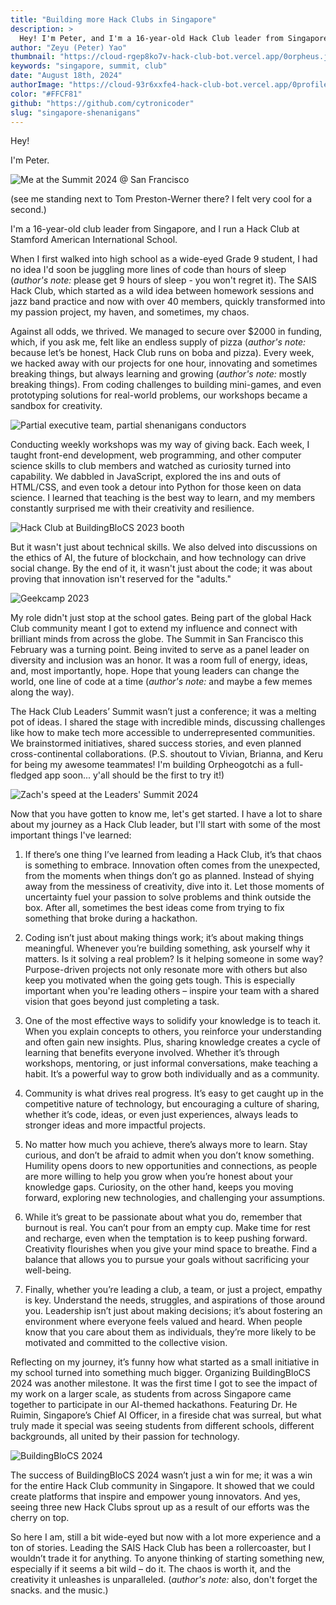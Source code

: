 ```yaml
---
title: "Building more Hack Clubs in Singapore"
description: >
  Hey! I'm Peter, and I'm a 16-year-old Hack Club leader from Singapore. Here's an interesting story of how I lost my hours of sleep to some teenage shenanigans and started building more Hack Clubs in Singapore.
author: "Zeyu (Peter) Yao"
thumbnail: "https://cloud-rgep8ko7v-hack-club-bot.vercel.app/0orpheus.jpg"
keywords: "singapore, summit, club"
date: "August 18th, 2024"
authorImage: "https://cloud-93r6xxfe4-hack-club-bot.vercel.app/0profile.jpg"
color: "#FFCF81"
github: "https://github.com/cytronicoder"
slug: "singapore-shenanigans"
---
```


Hey!

I'm Peter.

![Me at the Summit 2024 @ San Francisco](https://cloud-44lucepe1-hack-club-bot.vercel.app/0summit.jpg)

(see me standing next to Tom Preston-Werner there? I felt very cool for a second.)

I'm a 16-year-old club leader from Singapore, and I run a Hack Club at Stamford American International School.

When I first walked into high school as a wide-eyed Grade 9 student, I had no idea I'd soon be juggling more lines of code than hours of sleep (_author's note:_ please get 9 hours of sleep - you won't regret it). The SAIS Hack Club, which started as a wild idea between homework sessions and jazz band practice and now with over 40 members, quickly transformed into my passion project, my haven, and sometimes, my chaos.

Against all odds, we thrived. We managed to secure over $2000 in funding, which, if you ask me, felt like an endless supply of pizza (_author's note:_ because let’s be honest, Hack Club runs on boba and pizza). Every week, we hacked away with our projects for one hour, innovating and sometimes breaking things, but always learning and growing (_author's note:_ mostly breaking things). From coding challenges to building mini-games, and even prototyping solutions for real-world problems, our workshops became a sandbox for creativity.

![Partial executive team, partial shenanigans conductors](https://cloud-ij9atrgkm-hack-club-bot.vercel.app/1instagram_profile_pic.jpg)

Conducting weekly workshops was my way of giving back. Each week, I taught front-end development, web programming, and other computer science skills to club members and watched as curiosity turned into capability. We dabbled in JavaScript, explored the ins and outs of HTML/CSS, and even took a detour into Python for those keen on data science. I learned that teaching is the best way to learn, and my members constantly surprised me with their creativity and resilience.

![Hack Club at BuildingBloCS 2023 booth](https://cloud-51tid8j8d-hack-club-bot.vercel.app/0profile_picture_1398836934007369.jpg)

But it wasn't just about technical skills. We also delved into discussions on the ethics of AI, the future of blockchain, and how technology can drive social change. By the end of it, it wasn't just about the code; it was about proving that innovation isn't reserved for the "adults."

![Geekcamp 2023](https://cloud-ij9atrgkm-hack-club-bot.vercel.app/0instagram_profile_downloader_pic.jpg)

My role didn't just stop at the school gates. Being part of the global Hack Club community meant I got to extend my influence and connect with brilliant minds from across the globe. The Summit in San Francisco this February was a turning point. Being invited to serve as a panel leader on diversity and inclusion was an honor. It was a room full of energy, ideas, and, most importantly, hope. Hope that young leaders can change the world, one line of code at a time (_author's note:_ and maybe a few memes along the way).

The Hack Club Leaders’ Summit wasn’t just a conference; it was a melting pot of ideas. I shared the stage with incredible minds, discussing challenges like how to make tech more accessible to underrepresented communities. We brainstormed initiatives, shared success stories, and even planned cross-continental collaborations. (P.S. shoutout to Vivian, Brianna, and Keru for being my awesome teammates! I'm building Orpheogotchi as a full-fledged app soon... y'all should be the first to try it!)

![Zach's speed at the Leaders' Summit 2024](https://cloud-c6ul4axwx-hack-club-bot.vercel.app/0instagram_profile_downloader.jpg)

Now that you have gotten to know me, let's get started. I have a lot to share about my journey as a Hack Club leader, but I'll start with some of the most important things I've learned:

1. If there’s one thing I’ve learned from leading a Hack Club, it’s that chaos is something to embrace. Innovation often comes from the unexpected, from the moments when things don’t go as planned. Instead of shying away from the messiness of creativity, dive into it. Let those moments of uncertainty fuel your passion to solve problems and think outside the box. After all, sometimes the best ideas come from trying to fix something that broke during a hackathon.

2. Coding isn’t just about making things work; it’s about making things meaningful. Whenever you’re building something, ask yourself why it matters. Is it solving a real problem? Is it helping someone in some way? Purpose-driven projects not only resonate more with others but also keep you motivated when the going gets tough. This is especially important when you're leading others – inspire your team with a shared vision that goes beyond just completing a task.

3. One of the most effective ways to solidify your knowledge is to teach it. When you explain concepts to others, you reinforce your understanding and often gain new insights. Plus, sharing knowledge creates a cycle of learning that benefits everyone involved. Whether it’s through workshops, mentoring, or just informal conversations, make teaching a habit. It’s a powerful way to grow both individually and as a community.

4. Community is what drives real progress. It’s easy to get caught up in the competitive nature of technology, but encouraging a culture of sharing, whether it’s code, ideas, or even just experiences, always leads to stronger ideas and more impactful projects.

5. No matter how much you achieve, there’s always more to learn. Stay curious, and don’t be afraid to admit when you don’t know something. Humility opens doors to new opportunities and connections, as people are more willing to help you grow when you’re honest about your knowledge gaps. Curiosity, on the other hand, keeps you moving forward, exploring new technologies, and challenging your assumptions.

6. While it’s great to be passionate about what you do, remember that burnout is real. You can’t pour from an empty cup. Make time for rest and recharge, even when the temptation is to keep pushing forward. Creativity flourishes when you give your mind space to breathe. Find a balance that allows you to pursue your goals without sacrificing your well-being.

7. Finally, whether you’re leading a club, a team, or just a project, empathy is key. Understand the needs, struggles, and aspirations of those around you. Leadership isn’t just about making decisions; it’s about fostering an environment where everyone feels valued and heard. When people know that you care about them as individuals, they’re more likely to be motivated and committed to the collective vision.

Reflecting on my journey, it’s funny how what started as a small initiative in my school turned into something much bigger. Organizing BuildingBloCS 2024 was another milestone. It was the first time I got to see the impact of my work on a larger scale, as students from across Singapore came together to participate in our AI-themed hackathons. Featuring Dr. He Ruimin, Singapore’s Chief AI Officer, in a fireside chat was surreal, but what truly made it special was seeing students from different schools, different backgrounds, all united by their passion for technology.

![BuildingBloCS 2024](https://cloud-em2n8rvs9-hack-club-bot.vercel.app/0buildingblocs.jpg)

The success of BuildingBloCS 2024 wasn’t just a win for me; it was a win for the entire Hack Club community in Singapore. It showed that we could create platforms that inspire and empower young innovators. And yes, seeing three new Hack Clubs sprout up as a result of our efforts was the cherry on top.

So here I am, still a bit wide-eyed but now with a lot more experience and a ton of stories. Leading the SAIS Hack Club has been a rollercoaster, but I wouldn’t trade it for anything. To anyone thinking of starting something new, especially if it seems a bit wild – do it. The chaos is worth it, and the creativity it unleashes is unparalleled. (_author's note:_ also, don't forget the snacks. and the music.)
